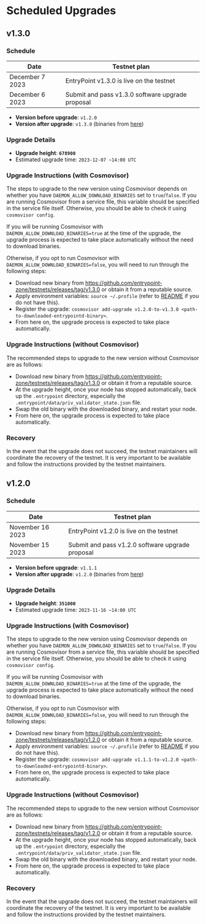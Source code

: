 # Scheduled Upgrades

## v1.3.0

### Schedule

| Date             | Testnet plan                                     |
|------------------|--------------------------------------------------|
| December 7 2023  | EntryPoint v1.3.0 is live on the testnet         |
| December 6 2023  | Submit and pass v1.3.0 software upgrade proposal |

- **Version before upgrade**: `v1.2.0`
- **Version after upgrade**: `v1.3.0` (binaries from [here](https://github.com/entrypoint-zone/testnets/releases/tag/v1.3.0))

### Upgrade Details

- **Upgrade height**: **`678900`**
- Estimated upgrade time: `2023-12-07 ~14:00 UTC`

### Upgrade Instructions (with Cosmovisor)

The steps to upgrade to the new version using Cosmovisor depends on whether you have `DAEMON_ALLOW_DOWNLOAD_BINARIES` set to `true`/`false`. If you are running Cosmovisor from a service file, this variable should be specified in the service file itself. Otherwise, you should be able to check it using `cosmovisor config`.

If you will be running Cosmovisor with `DAEMON_ALLOW_DOWNLOAD_BINARIES=true` at the time of the upgrade, the upgrade process is expected to take place automatically without the need to download binaries.

Otherwise, if you opt to run Cosmovisor with `DAEMON_ALLOW_DOWNLOAD_BINARIES=false`, you will need to run through the following steps:

- Download new binary from https://github.com/entrypoint-zone/testnets/releases/tag/v1.3.0 or obtain it from a reputable source.
- Apply environment variables: `source ~/.profile` (refer to [README](../README.md#from-scratch-using-cosmovisor) if you do not have this).
- Register the upgrade: `cosmovisor add-upgrade v1.2.0-to-v1.3.0 <path-to-downloaded-entrypointd-binary>`.
- From here on, the upgrade process is expected to take place automatically.

### Upgrade Instructions (without Cosmovisor)

The recommended steps to upgrade to the new version without Cosmovisor are as follows:

- Download new binary from https://github.com/entrypoint-zone/testnets/releases/tag/v1.3.0 or obtain it from a reputable source.
- At the upgrade height, once your node has stopped automatically, back up the `.entrypoint` directory, especially the `.entrypoint/data/priv_validator_state.json` file.
- Swap the old binary with the downloaded binary, and restart your node.
- From here on, the upgrade process is expected to take place automatically.

### Recovery

In the event that the upgrade does not succeed, the testnet maintainers will coordinate the recovery of the testnet. It is very important to be available and follow the instructions provided by the testnet maintainers.

## v1.2.0

### Schedule

| Date             | Testnet plan                                     |
|------------------|--------------------------------------------------|
| November 16 2023 | EntryPoint v1.2.0 is live on the testnet         |
| November 15 2023 | Submit and pass v1.2.0 software upgrade proposal |

- **Version before upgrade**: `v1.1.1`
- **Version after upgrade**: `v1.2.0` (binaries from [here](https://github.com/entrypoint-zone/testnets/releases/tag/v1.2.0))

### Upgrade Details

- **Upgrade height**: **`351000`**
- Estimated upgrade time: `2023-11-16 ~14:00 UTC`

### Upgrade Instructions (with Cosmovisor)

The steps to upgrade to the new version using Cosmovisor depends on whether you have `DAEMON_ALLOW_DOWNLOAD_BINARIES` set to `true`/`false`. If you are running Cosmovisor from a service file, this variable should be specified in the service file itself. Otherwise, you should be able to check it using `cosmovisor config`.

If you will be running Cosmovisor with `DAEMON_ALLOW_DOWNLOAD_BINARIES=true` at the time of the upgrade, the upgrade process is expected to take place automatically without the need to download binaries.

Otherwise, if you opt to run Cosmovisor with `DAEMON_ALLOW_DOWNLOAD_BINARIES=false`, you will need to run through the following steps:

- Download new binary from https://github.com/entrypoint-zone/testnets/releases/tag/v1.2.0 or obtain it from a reputable source.
- Apply environment variables: `source ~/.profile` (refer to [README](../README.md#from-scratch-using-cosmovisor) if you do not have this).
- Register the upgrade: `cosmovisor add-upgrade v1.1.1-to-v1.2.0 <path-to-downloaded-entrypointd-binary>`.
- From here on, the upgrade process is expected to take place automatically.

### Upgrade Instructions (without Cosmovisor)

The recommended steps to upgrade to the new version without Cosmovisor are as follows:

- Download new binary from https://github.com/entrypoint-zone/testnets/releases/tag/v1.2.0 or obtain it from a reputable source.
- At the upgrade height, once your node has stopped automatically, back up the `.entrypoint` directory, especially the `.entrypoint/data/priv_validator_state.json` file.
- Swap the old binary with the downloaded binary, and restart your node.
- From here on, the upgrade process is expected to take place automatically.

### Recovery

In the event that the upgrade does not succeed, the testnet maintainers will coordinate the recovery of the testnet. It is very important to be available and follow the instructions provided by the testnet maintainers.

